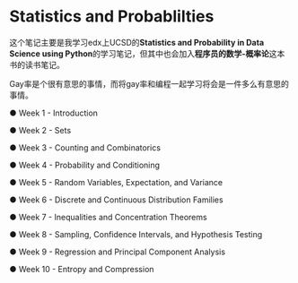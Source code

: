 # Statistics and Probablilties

这个笔记主要是我学习edx上UCSD的**Statistics and Probability in Data Science using Python**的学习笔记，但其中也会加入**程序员的数学-概率论**这本书的读书笔记。

Gay率是个很有意思的事情，而将gay率和编程一起学习将会是一件多么有意思的事情。

● Week 1 - Introduction

● Week 2 - Sets

● Week 3 - Counting and Combinatorics

● Week 4 - Probability and Conditioning

● Week 5 - Random Variables, Expectation, and Variance

● Week 6 - Discrete and Continuous Distribution Families

● Week 7 - Inequalities and Concentration Theorems

● Week 8 - Sampling, Confidence Intervals, and Hypothesis Testing

● Week 9 - Regression and Principal Component Analysis

● Week 10 - Entropy and Compression 